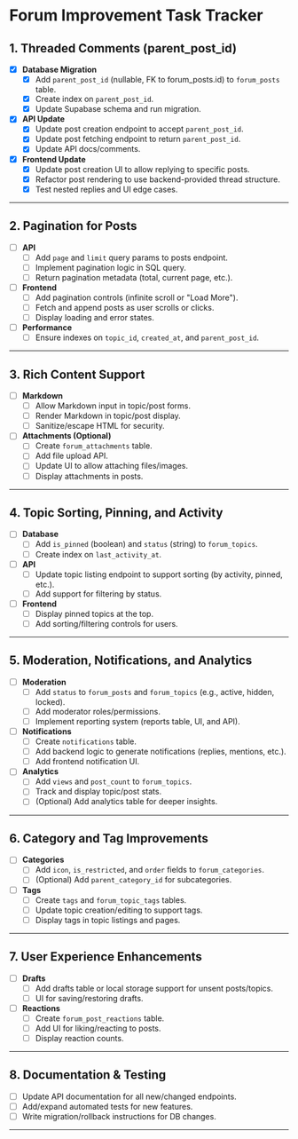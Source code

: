 <!--
INSTRUCTION FOR AI/DEVELOPERS:
After you complete any task in this file, update the corresponding checkbox from [ ] to [x].
This file is the single source of truth for the current state of forum/web app development.
Always read and update this file before and after making changes.
-->

# Forum Improvement Task Tracker

## 1. Threaded Comments (parent_post_id)

- [x] **Database Migration**
  - [x] Add `parent_post_id` (nullable, FK to forum_posts.id) to `forum_posts` table.
  - [x] Create index on `parent_post_id`.
  - [x] Update Supabase schema and run migration.
- [x] **API Update**
  - [x] Update post creation endpoint to accept `parent_post_id`.
  - [x] Update post fetching endpoint to return `parent_post_id`.
  - [x] Update API docs/comments.
- [x] **Frontend Update**
  - [x] Update post creation UI to allow replying to specific posts.
  - [x] Refactor post rendering to use backend-provided thread structure.
  - [x] Test nested replies and UI edge cases.

---

## 2. Pagination for Posts

- [ ] **API**
  - [ ] Add `page` and `limit` query params to posts endpoint.
  - [ ] Implement pagination logic in SQL query.
  - [ ] Return pagination metadata (total, current page, etc.).
- [ ] **Frontend**
  - [ ] Add pagination controls (infinite scroll or "Load More").
  - [ ] Fetch and append posts as user scrolls or clicks.
  - [ ] Display loading and error states.
- [ ] **Performance**
  - [ ] Ensure indexes on `topic_id`, `created_at`, and `parent_post_id`.

---

## 3. Rich Content Support

- [ ] **Markdown**
  - [ ] Allow Markdown input in topic/post forms.
  - [ ] Render Markdown in topic/post display.
  - [ ] Sanitize/escape HTML for security.
- [ ] **Attachments (Optional)**
  - [ ] Create `forum_attachments` table.
  - [ ] Add file upload API.
  - [ ] Update UI to allow attaching files/images.
  - [ ] Display attachments in posts.

---

## 4. Topic Sorting, Pinning, and Activity

- [ ] **Database**
  - [ ] Add `is_pinned` (boolean) and `status` (string) to `forum_topics`.
  - [ ] Create index on `last_activity_at`.
- [ ] **API**
  - [ ] Update topic listing endpoint to support sorting (by activity, pinned, etc.).
  - [ ] Add support for filtering by status.
- [ ] **Frontend**
  - [ ] Display pinned topics at the top.
  - [ ] Add sorting/filtering controls for users.

---

## 5. Moderation, Notifications, and Analytics

- [ ] **Moderation**
  - [ ] Add `status` to `forum_posts` and `forum_topics` (e.g., active, hidden, locked).
  - [ ] Add moderator roles/permissions.
  - [ ] Implement reporting system (reports table, UI, and API).
- [ ] **Notifications**
  - [ ] Create `notifications` table.
  - [ ] Add backend logic to generate notifications (replies, mentions, etc.).
  - [ ] Add frontend notification UI.
- [ ] **Analytics**
  - [ ] Add `views` and `post_count` to `forum_topics`.
  - [ ] Track and display topic/post stats.
  - [ ] (Optional) Add analytics table for deeper insights.

---

## 6. Category and Tag Improvements

- [ ] **Categories**
  - [ ] Add `icon`, `is_restricted`, and `order` fields to `forum_categories`.
  - [ ] (Optional) Add `parent_category_id` for subcategories.
- [ ] **Tags**
  - [ ] Create `tags` and `forum_topic_tags` tables.
  - [ ] Update topic creation/editing to support tags.
  - [ ] Display tags in topic listings and pages.

---

## 7. User Experience Enhancements

- [ ] **Drafts**
  - [ ] Add drafts table or local storage support for unsent posts/topics.
  - [ ] UI for saving/restoring drafts.
- [ ] **Reactions**
  - [ ] Create `forum_post_reactions` table.
  - [ ] Add UI for liking/reacting to posts.
  - [ ] Display reaction counts.

---

## 8. Documentation & Testing

- [ ] Update API documentation for all new/changed endpoints.
- [ ] Add/expand automated tests for new features.
- [ ] Write migration/rollback instructions for DB changes.

---
